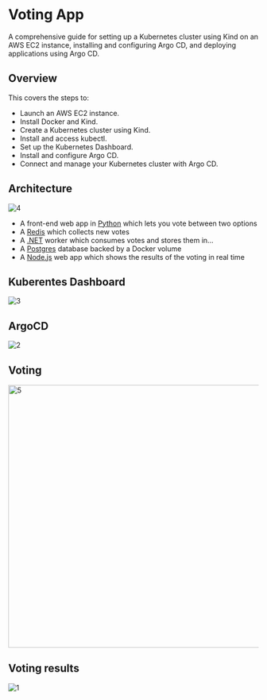# Voting App
A comprehensive guide for setting up a Kubernetes cluster using Kind on an AWS EC2 instance, installing and configuring Argo CD, and deploying applications using Argo CD.

## Overview
This covers the steps to:
- Launch an AWS EC2 instance.
- Install Docker and Kind.
- Create a Kubernetes cluster using Kind.
- Install and access kubectl.
- Set up the Kubernetes Dashboard.
- Install and configure Argo CD.
- Connect and manage your Kubernetes cluster with Argo CD.

## Architecture
![4](https://github.com/user-attachments/assets/393283ff-aaad-459a-b753-4648bfc019cd)

* A front-end web app in [Python](/vote) which lets you vote between two options
* A [Redis](https://hub.docker.com/_/redis/) which collects new votes
* A [.NET](/worker/) worker which consumes votes and stores them in…
* A [Postgres](https://hub.docker.com/_/postgres/) database backed by a Docker volume
* A [Node.js](/result) web app which shows the results of the voting in real time

## Kuberentes Dashboard
![3](https://github.com/user-attachments/assets/8ad198eb-50c5-4833-8858-4cc01559cc21)

## ArgoCD
![2](https://github.com/user-attachments/assets/edcd8c56-79e9-4e7b-92aa-6055cc98657a)

## Voting
<img width="529" alt="5" src="https://github.com/user-attachments/assets/a638dff6-2775-4b61-a8be-a31ba9d61668">


## Voting results
![1](https://github.com/user-attachments/assets/8b85665c-5ef0-4135-81d4-5bdfd93ff60d)

